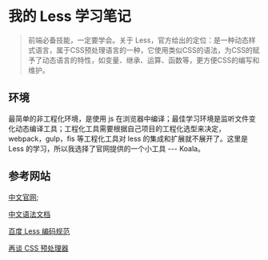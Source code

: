 # 我的 Less 学习笔记

> 前端必备技能，一定要学会。关于 Less，官方给出的定位：是一种动态样式语言，属于CSS预处理语言的一种，它使用类似CSS的语法，为CSS的赋予了动态语言的特性，如变量、继承、运算、函数等，更方便CSS的编写和维护。

## 环境

最简单的非工程化环境，是使用 js 在浏览器中编译；最佳学习环境是监听文件变化动态编译工具；工程化工具需要根据自己项目的工程化选型来决定，webpack，gulp，fis 等工程化工具对 less 的集成和扩展就不展开了。这里是 Less 的学习，所以我选择了官网提供的一个小工具 --- Koala。

## 

## 参考网站

[中文官网](http://www.1024i.com/demo/less/);

[中文语法文档](http://www.css88.com/doc/less/features/)

[百度 Less 编码规范](https://github.com/ecomfe/spec/blob/master/less-code-style.md#user-content-混入mixin-1)

[再谈 CSS 预处理器](http://efe.baidu.com/blog/revisiting-css-preprocessors/)